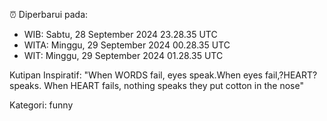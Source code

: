 ⏰ Diperbarui pada:
- WIB: Sabtu, 28 September 2024 23.28.35 UTC
- WITA: Minggu, 29 September 2024 00.28.35 UTC
- WIT: Minggu, 29 September 2024 01.28.35 UTC

Kutipan Inspiratif:
"When WORDS fail, eyes speak.When eyes fail,?HEART? speaks. When HEART fails, nothing speaks they put cotton in the nose"


Kategori: funny

